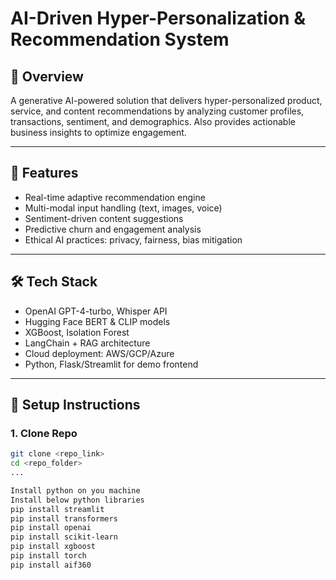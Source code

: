 # AI-Driven Hyper-Personalization & Recommendation System

## 📌 Overview
A generative AI-powered solution that delivers hyper-personalized product, service, and content recommendations by analyzing customer profiles, transactions, sentiment, and demographics. Also provides actionable business insights to optimize engagement.

---

## 🚀 Features
- Real-time adaptive recommendation engine
- Multi-modal input handling (text, images, voice)
- Sentiment-driven content suggestions
- Predictive churn and engagement analysis
- Ethical AI practices: privacy, fairness, bias mitigation

---

## 🛠️ Tech Stack
- OpenAI GPT-4-turbo, Whisper API
- Hugging Face BERT & CLIP models
- XGBoost, Isolation Forest
- LangChain + RAG architecture
- Cloud deployment: AWS/GCP/Azure
- Python, Flask/Streamlit for demo frontend

---

## 🔧 Setup Instructions

### 1. Clone Repo
```bash
git clone <repo_link>
cd <repo_folder>
...

Install python on you machine
Install below python libraries
pip install streamlit
pip install transformers
pip install openai
pip install scikit-learn
pip install xgboost
pip install torch
pip install aif360
